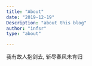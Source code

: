 ```yaml
---
title: "About"
date: "2019-12-19"
Description: "about this blog"
author: "infsr"
type: "about"

---
```




  我有故人抱剑去, 斩尽春风未肯归
